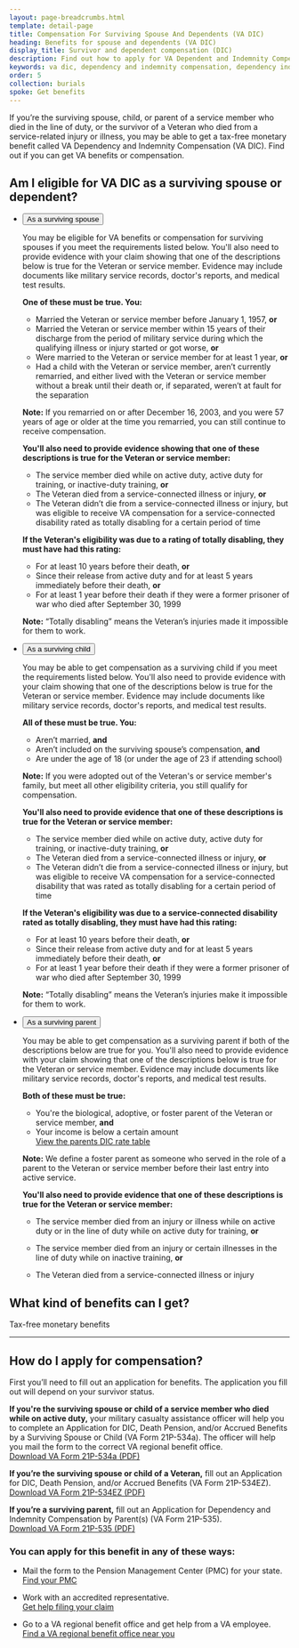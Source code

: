 ```yaml
---
layout: page-breadcrumbs.html
template: detail-page
title: Compensation For Surviving Spouse And Dependents (VA DIC)
heading: Benefits for spouse and dependents (VA DIC)
display_title: Survivor and dependent compensation (DIC)
description: Find out how to apply for VA Dependent and Indemnity Compensation (VA DIC). These VA benefits for spouses, children, and parents of Veterans and service members who died in the line of duty or from a service-related injury or illness give a tax-free monthly payment to eligible survivors.
keywords: va dic, dependency and indemnity compensation, dependency indemnity compensation, veterans benefits for widows, va benefits for spouses, what are survivor benefits, va widow benefits, va benefits for widows, va benefits for surviving spouse, military widows benefits, veterans disability benefits surviving spouse, dic benefits, va survivor benefit rates, veteran spouse benefits after death, veterans death benefits for spouse, benefits for spouses of deceased veterans, disabled veterans survivor benefits
order: 5
collection: burials
spoke: Get benefits
---
```


<div class="va-introtext">

If you’re the surviving spouse, child, or parent of a service member who died in the line of duty, or the survivor of a Veteran who died from a service-related injury or illness, you may be able to get a tax-free monetary benefit called VA Dependency and Indemnity Compensation (VA DIC). Find out if you can get VA benefits or compensation.

</div>

## Am I eligible for VA DIC as a surviving spouse or dependent?

<ul class="usa-accordion">
<li>
<button class="usa-button-unstyled usa-accordion-button" aria-controls="VA-burials-survivor-spouse">As a surviving spouse</button>
<div id="VA-burials-survivor-spouse" class="usa-accordion-content">

You may be eligible for VA benefits or compensation for surviving spouses if you meet the requirements listed below. You'll also need to provide evidence with your claim showing that one of the descriptions below is true for the Veteran or service member. Evidence may include documents like military service records, doctor's reports, and medical test results.

**One of these must be true. You:**
- Married the Veteran or service member before January 1, 1957, **or**
- Married the Veteran or service member within 15 years of their discharge from the period of military service during which the qualifying illness or injury started or got worse, **or**
- Were married to the Veteran or service member for at least 1 year, **or**
- Had a child with the Veteran or service member, aren’t currently remarried, and either lived with the Veteran or service member without a break until their death or, if separated, weren’t at fault for the separation

**Note:** If you remarried on or after December 16, 2003, and you were 57 years of age or older at the time you remarried, you can still continue to receive compensation.

**You'll also need to provide evidence showing that one of these descriptions is true for the Veteran or service member:**
- The service member died while on active duty, active duty for training, or inactive-duty training, **or**
- The Veteran died from a service-connected illness or injury, **or**
- The Veteran didn’t die from a service-connected illness or injury, but was eligible to receive VA compensation for a service-connected disability rated as totally disabling for a certain period of time

**If the Veteran's eligibility was due to a rating of totally disabling, they must have had this rating:**
- For at least 10 years before their death, **or**
- Since their release from active duty and for at least 5 years immediately before their death, **or**
- For at least 1 year before their death if they were a former prisoner of war who died after September 30, 1999

**Note:** “Totally disabling” means the Veteran’s injuries made it impossible for them to work.

</div>
</li>
<li>
<button class="usa-button-unstyled usa-accordion-button" aria-controls="VA-burials-survivor-child">As a surviving child</button>
<div id="VA-burials-survivor-child" class="usa-accordion-content">

You may be able to get compensation as a surviving child if you meet the requirements listed below. You'll also need to provide evidence with your claim showing that one of the descriptions below is true for the Veteran or service member. Evidence may include documents like military service records, doctor's reports, and medical test results.

**All of these must be true. You:**
- Aren’t married, **and**
- Aren’t included on the surviving spouse’s compensation, **and**
- Are under the age of 18 (or under the age of 23 if attending school)

**Note:** If you were adopted out of the Veteran's or service member's family, but meet all other eligibility criteria, you still qualify for compensation.

**You'll also need to provide evidence that one of these descriptions is true for the Veteran or service member:**
- The service member died while on active duty, active duty for training, or inactive-duty training, **or**
- The Veteran died from a service-connected illness or injury, **or**
- The Veteran didn’t die from a service-connected illness or injury, but was eligible to receive VA compensation for a service-connected disability that was rated as totally disabling for a certain period of time

**If the Veteran's eligibility was due to a service-connected disability rated as totally disabling, they must have had this rating:**
- For at least 10 years before their death, **or**
- Since their release from active duty and for at least 5 years immediately before their death, **or**
- For at least 1 year before their death if they were a former prisoner of war who died after September 30, 1999

**Note:** “Totally disabling” means the Veteran’s injuries make it impossible for them to work.
</div>

</li>
<li>
<button class="usa-button-unstyled usa-accordion-button" aria-controls="VA-burials-survivor-parent">As a surviving parent</button>
<div id="VA-burials-survivor-parent" class="usa-accordion-content">

You may be able to get compensation as a surviving parent if both of the descriptions below are true for you. You'll also need to provide evidence with your claim showing that one of the descriptions below is true for the Veteran or service member. Evidence may include documents like military service records, doctor's reports, and medical test results.

**Both of these must be true:**
- You're the biological, adoptive, or foster parent of the Veteran or service member, **and**
- Your income is below a certain amount <br>
[View the parents DIC rate table]( https://benefits.va.gov/Pension/current_rates_Parents_DIC_pen.asp)

**Note:** We define a foster parent as someone who served in the role of a parent to the Veteran or service member before their last entry into active service.

**You'll also need to provide evidence that one of these descriptions is true for the Veteran or service member:**
- The service member died from an injury or illness while on active duty or in the line of duty while on active duty for training, **or**
- The service member died from an injury or certain illnesses in the line of duty while on inactive training, **or**
- The Veteran died from a service-connected illness or injury

  </div>
  </li>
 </ul>

## What kind of benefits can I get?

Tax-free monetary benefits

-------------------------------------

## How do I apply for compensation?

First you’ll need to fill out an application for benefits. The application you fill out will depend on your survivor status.

**If you're the surviving spouse or child of a service member who died while on active duty,** your military casualty assistance officer will help you to complete an Application for DIC, Death Pension, and/or Accrued Benefits by a Surviving Spouse or Child (VA Form 21P-534a). The officer will help you mail the form to the correct VA regional benefit office.<br>
[Download VA Form 21P-534a (PDF)](https://www.vba.va.gov/pubs/forms/VBA-21P-534a-ARE.pdf)

**If you’re the surviving spouse or child of a Veteran,** fill out an Application for DIC, Death Pension, and/or Accrued Benefits (VA Form 21P-534EZ). <br>
[Download VA Form 21P-534EZ (PDF)](https://www.vba.va.gov/pubs/forms/VBA-21P-534EZ-ARE.pdf)

**If you’re a surviving parent,** fill out an Application for Dependency and Indemnity Compensation by Parent(s) (VA Form 21P-535). <br>
[Download VA Form 21P-535 (PDF)](https://www.vba.va.gov/pubs/forms/VBA-21P-535-ARE.pdf)

### You can apply for this benefit in any of these ways:

- Mail the form to the Pension Management Center (PMC) for your state. <br>
[Find your PMC](/pension/pension-management-centers/)

- Work with an accredited representative. <br>
[Get help filing your claim](/disability/get-help-filing-claim/)

- Go to a VA regional benefit office and get help from a VA employee. <br>
[Find a VA regional benefit office near you](/find-locations/?facilityType=benefits)
